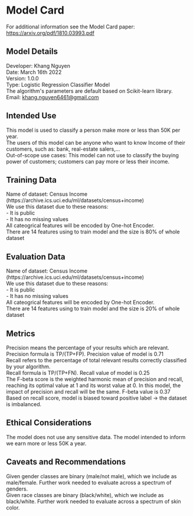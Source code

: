 # Model Card

For additional information see the Model Card paper: https://arxiv.org/pdf/1810.03993.pdf

## Model Details
Developer: Khang Nguyen \
Date: March 16th 2022  \
Version: 1.0.0 \
Type: Logistic Regression Classifier Model \
The algorithm's parameters are default based on Scikit-learn library.\
Email: khang.nguyen6461@gmail.com

## Intended Use
This model is used to classify a person make more or less than 50K per year. \
The users of this model can be anyone who want to know Income of their customers, such as: bank, real-estate salers,... \
Out-of-scope use cases: This model can not use to classify the buying power of customers; customers can pay more or less their income.

## Training Data
<p>
Name of dataset: Census Income (https://archive.ics.uci.edu/ml/datasets/census+income) <br>
We use this dataset due to these reasons: <br>
 - It is public <br>
 - It has no missing values <br>
All cateogrical features will be encoded by One-hot Encoder. <br>
There are 14 features using to train model and the size is 80% of whole dataset<br>

</p>


## Evaluation Data
<p>
Name of dataset: Census Income (https://archive.ics.uci.edu/ml/datasets/census+income) <br>
We use this dataset due to these reasons: <br>
 - It is public <br>
 - It has no missing values <br>
All cateogrical features will be encoded by One-hot Encoder. <br>
There are 14 features using to train model and the size is 20% of whole dataset<br>
</p>


## Metrics
<p>
Precision means the percentage of your results which are relevant. <br>
Precision formula is TP/(TP+FP). Precision value of model is 0.71<br>
Recall refers to the percentage of total relevant results correctly classified by your algorithm. <br>
Recall formula is TP/(TP+FN). Recall value of model is 0.25<br>
The F-beta score is the weighted harmonic mean of precision and recall, reaching its optimal value at 1 and its worst value at 0. In this model, the impact of precision and recall will be the same. F-beta value is 0.37 <br>
Based on recall score, model is biased toward positive label -> the dataset is imbalanced.
</p>

## Ethical Considerations
<p> 
The model does not use any sensitive data. The model intended to inform we earn more or less 50K a year.
</p>


## Caveats and Recommendations
<p>
Given gender classes are binary (male/not male), which we include as male/female. Further work needed to evaluate across a spectrum of genders.<br>
Given race classes are binary (black/white), which we include as black/white. Further work needed to evaluate across a spectrum of skin color.
</p>
